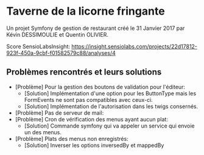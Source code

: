 Taverne de la licorne fringante
===============================

Un projet Symfony de gestion de restaurant créé le 31 Janvier 2017 par Kévin DESSIMOULIE et Quentin OLIVIER.

Score SensioLabsInsight: https://insight.sensiolabs.com/projects/22d17812-923f-450a-9cbf-f01582579c88/analyses/4

Problèmes rencontrés et leurs solutions
---------------------------------------
* [Problème] Pour la gestion des boutons de validation pour l'éditeur:
    * [Solution] Implémentation d'une option pour les ButtonType mais les FormEvents ne sont pas compatibles avec ceux-ci.
    * [Solution] Implémentation de l'autorisation dans les twigs consernés.
* [Problème] Pas de serveur de mail:
* [Problème] Cron de vérification des menus ayant aucun plat:
    * [Solution] Commande symfony qui va appeler un service qui envoie un des menus.
* [Problème] Plats des menus non enregistrés:
    * [Solution] Inverser les options inversedBy et mappedBy
